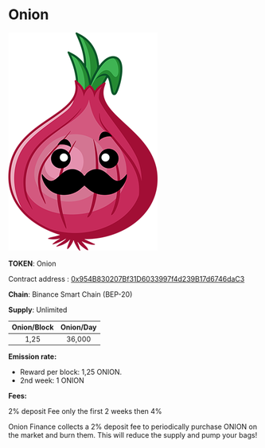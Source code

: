 # Onion



![](../.gitbook/assets/logo.png)

**TOKEN**: Onion

Contract address : [0x954B830207Bf31D6033997f4d239B17d6746daC3](https://bscscan.com/address/0x954B830207Bf31D6033997f4d239B17d6746daC3)

**Chain**: Binance Smart Chain \(BEP-20\)

**Supply**: Unlimited

| Onion/Block | Onion/Day |
| :---: | :---: |
| 1,25 | 36,000 |

**Emission rate:**

* Reward per block: 1,25 ONION.
* 2nd week: 1 ONION

**Fees:**

2% deposit Fee only the first 2 weeks then 4%

Onion Finance collects a 2% deposit fee to periodically purchase ONION on the market and burn them. This will reduce the supply and pump your bags!

